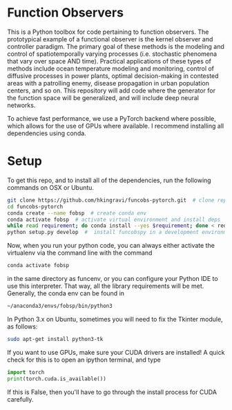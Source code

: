 # Function Observers
This is a Python toolbox for code pertaining to function observers.
The prototypical example of a functional observer is the
kernel observer and controller paradigm. The primary goal of these methods is the 
modeling and control of spatiotemporally varying processes (i.e. stochastic 
phenomena that vary over space AND time). Practical applications of these 
types of methods include ocean temperature modeling and monitoring, control 
of diffusive processes in power plants, optimal decision-making in contested 
areas with a patrolling enemy, disease propagation in urban population centers, 
and so on. This repository will add code where the generator for the function 
space will be generalized, and will include deep neural networks.

To achieve fast performance, we use a PyTorch backend where possible, which allows
for the use of GPUs where available. I recommend installing all dependencies using
conda.


# Setup

To get this repo, and to install all of the dependencies, run the following commands on OSX or Ubuntu.

```bash
git clone https://github.com/hkingravi/funcobs-pytorch.git  # clone repo (https)
cd funcobs-pytorch
conda create --name fobsp  # create conda env
conda activate fobsp  # activate virtual environment and install deps
while read requirement; do conda install --yes $requirement; done < requirements.txt  
python setup.py develop  #  install funcobspy in a development environment
```

Now, when you run your python code, you can always either activate the virtualenv via the command line
with the command 
```bash
conda activate fobsp
```
in the same directory as funcenv, or you can configure your Python IDE to use this interpreter. That
way, all the library requirements will be met. Generally, the conda env can be found in
```bash
~/anaconda3/envs/fobsp/bin/python3
```

In Python 3.x on Ubuntu, sometimes you will need to fix the Tkinter module, as follows:
```bash
sudo apt-get install python3-tk
```

If you want to use GPUs, make sure your CUDA drivers are installed! A quick check for this is 
to open an ipython terminal, and type
```python
import torch
print(torch.cuda.is_available())
```
If this is False, then you'll have to go through the install process for CUDA carefully. 

